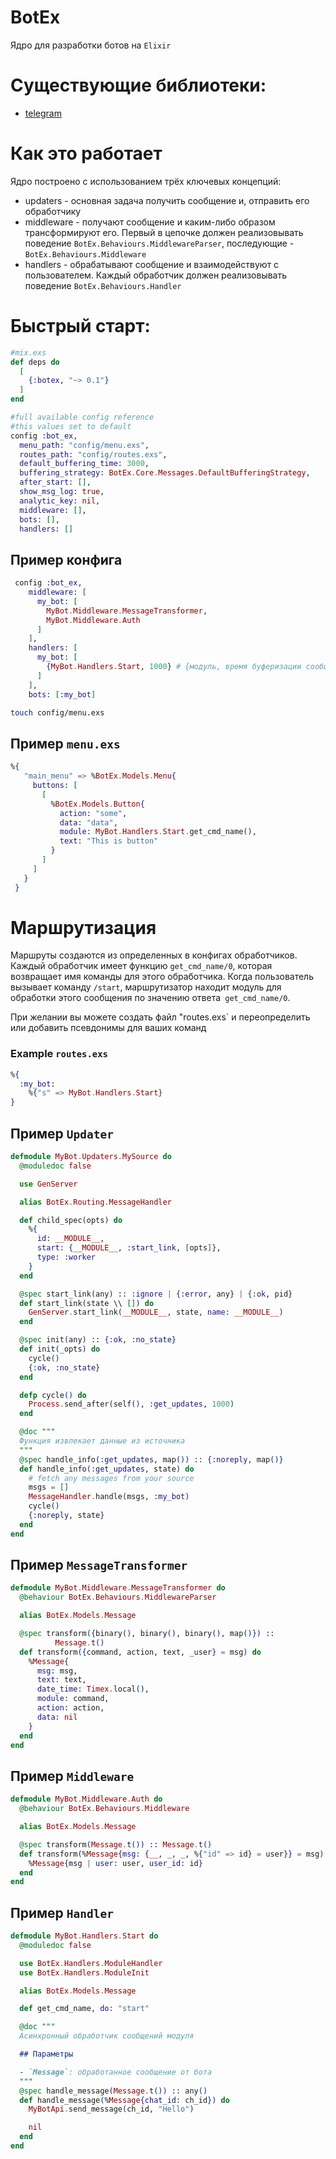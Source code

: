# BotEx

Ядро для разработки ботов на `Elixir`

# Существующие библиотеки:
  - [telegram](https://github.com/bot-ex/botex-telegram) 

# Как это работает
Ядро построено с использованием трёх ключевых концепций:
- updaters - основная задача получить сообщение и, отправить его обработчику
- middleware - получают сообщение и каким-либо образом трансформируют его. Первый в цепочке должен реализовывать поведение `BotEx.Behaviours.MiddlewareParser`, последующие - `BotEx.Behaviours.Middleware`
- handlers - обрабатывают сообщение и взаимодействуют с пользователем. Каждый обработчик должен реализовывать поведение `BotEx.Behaviours.Handler`

# Быстрый старт:
  
  ```elixir
  #mix.exs
  def deps do
    [
      {:botex, "~> 0.1"}
    ]
  end

 #full available config reference
 #this values set to default
 config :bot_ex,
    menu_path: "config/menu.exs",
    routes_path: "config/routes.exs",
    default_buffering_time: 3000,
    buffering_strategy: BotEx.Core.Messages.DefaultBufferingStrategy,
    after_start: [],
    show_msg_log: true,
    analytic_key: nil,
    middleware: [],
    bots: [],
    handlers: []
  ```

## Пример конфига

```elixir
 config :bot_ex,
    middleware: [
      my_bot: [
        MyBot.Middleware.MessageTransformer,
        MyBot.Middleware.Auth
      ]
    ],
    handlers: [
      my_bot: [
        {MyBot.Handlers.Start, 1000} # {модуль, время буферизации сообщений}
      ]
    ],
    bots: [:my_bot]
  ```

```bash
touch config/menu.exs
```

## Пример `menu.exs`
```elixir
%{
   "main_menu" => %BotEx.Models.Menu{
     buttons: [
       [
         %BotEx.Models.Button{
           action: "some",
           data: "data",
           module: MyBot.Handlers.Start.get_cmd_name(),
           text: "This is button"
         }
       ]
     ]
   }
 }
```
# Маршрутизация
Маршруты создаются из определенных в конфигах обработчиков. Каждый обработчик имеет функцию `get_cmd_name/0`, которая возвращает имя команды для этого обработчика. Когда пользователь вызывает команду `/start`, маршрутизатор находит модуль для обработки этого сообщения по значению ответа` get_cmd_name/0`.

При желании вы можете создать файл "routes.exs` и переопределить или добавить псевдонимы для ваших команд

### Example `routes.exs`
```elixir
%{
  :my_bot:
    %{"s" => MyBot.Handlers.Start}
}
```

## Пример `Updater`

```elixir
defmodule MyBot.Updaters.MySource do
  @moduledoc false

  use GenServer

  alias BotEx.Routing.MessageHandler

  def child_spec(opts) do
    %{
      id: __MODULE__,
      start: {__MODULE__, :start_link, [opts]},
      type: :worker
    }
  end

  @spec start_link(any) :: :ignore | {:error, any} | {:ok, pid}
  def start_link(state \\ []) do
    GenServer.start_link(__MODULE__, state, name: __MODULE__)
  end

  @spec init(any) :: {:ok, :no_state}
  def init(_opts) do
    cycle()
    {:ok, :no_state}
  end

  defp cycle() do
    Process.send_after(self(), :get_updates, 1000)
  end

  @doc """
  Функция извлекает данные из источника
  """
  @spec handle_info(:get_updates, map()) :: {:noreply, map()}
  def handle_info(:get_updates, state) do
    # fetch any messages from your source
    msgs = []
    MessageHandler.handle(msgs, :my_bot)
    cycle()
    {:noreply, state}
  end
end
```

## Пример `MessageTransformer`

```elixir
defmodule MyBot.Middleware.MessageTransformer do
  @behaviour BotEx.Behaviours.MiddlewareParser

  alias BotEx.Models.Message

  @spec transform({binary(), binary(), binary(), map()}) ::
          Message.t()
  def transform({command, action, text, _user} = msg) do
    %Message{
      msg: msg,
      text: text,
      date_time: Timex.local(),
      module: command,
      action: action,
      data: nil
    }
  end
end
```
## Пример `Middleware`

```elixir
defmodule MyBot.Middleware.Auth do
  @behaviour BotEx.Behaviours.Middleware

  alias BotEx.Models.Message

  @spec transform(Message.t()) :: Message.t()
  def transform(%Message{msg: {__, _, _, %{"id" => id} = user}} = msg) do
    %Message{msg | user: user, user_id: id}
  end
end
```

## Пример `Handler`
```elixir
defmodule MyBot.Handlers.Start do
  @moduledoc false

  use BotEx.Handlers.ModuleHandler
  use BotEx.Handlers.ModuleInit

  alias BotEx.Models.Message

  def get_cmd_name, do: "start"

  @doc """
  Асинхронный обработчик сообщений модуля

  ## Параметры

  - `Message`: обработанное сообщение от бота
  """
  @spec handle_message(Message.t()) :: any()
  def handle_message(%Message{chat_id: ch_id}) do
    MyBotApi.send_message(ch_id, "Hello")

    nil
  end
end

```
